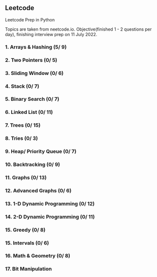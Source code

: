 ## Leetcode

Leetcode Prep in Python

Topics are taken from neetcode.io.
Objective(finished 1 - 2 questions per day), finishing interview prep on 11 July 2022.

### 1. Arrays & Hashing (5/ 9)

### 2. Two Pointers (0/ 5)

### 3. Sliding Window (0/ 6)

### 4. Stack (0/ 7)

### 5. Binary Search (0/ 7)

### 6. Linked List (0/ 11)

### 7. Trees (0/ 15)

### 8. Tries (0/ 3)

### 9. Heap/ Priority Queue (0/ 7)

### 10. Backtracking (0/ 9)

### 11. Graphs (0/ 13)

### 12. Advanced Graphs (0/ 6)

### 13. 1-D Dynamic Programming (0/ 12)

### 14. 2-D Dynamic Programming (0/ 11)

### 15. Greedy (0/ 8)

### 15. Intervals (0/ 6)

### 16. Math & Geometry (0/ 8)

### 17. Bit Manipulation
